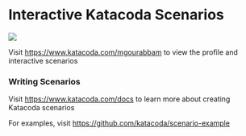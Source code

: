 # Interactive Katacoda Scenarios

[![](http://shields.katacoda.com/katacoda/mgourabbam/count.svg)](https://www.katacoda.com/mgourabbam "Get your profile on Katacoda.com")

Visit https://www.katacoda.com/mgourabbam to view the profile and interactive scenarios

### Writing Scenarios
Visit https://www.katacoda.com/docs to learn more about creating Katacoda scenarios

For examples, visit https://github.com/katacoda/scenario-example
